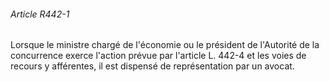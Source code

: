 ###### Article R442-1

Lorsque le ministre chargé de l'économie ou le président de l'Autorité de la concurrence exerce l'action prévue par l'article L. 442-4 et les voies de recours y afférentes, il est dispensé de représentation par un avocat.

